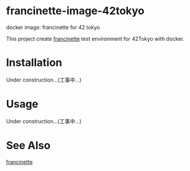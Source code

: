 # francinette-image-42tokyo
docker image: francinette for 42 tokyo

This project create [francinette](https://github.com/xicodomingues/francinette) test environment for 42Tokyo with docker.

# Installation

Under construction...(工事中...)

# Usage

Under construction...(工事中...)

# See Also

[francinette](https://github.com/xicodomingues/francinette)
